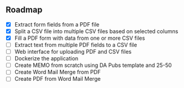 ## Roadmap
- [x] Extract form fields from a PDF file
- [x] Split a CSV file into multiple CSV files based on selected columns
- [x] Fill a PDF form with data from one or more CSV files 
- [ ] Extract text from multiple PDF fields to a CSV file
- [ ] Web interface for uploading PDF and CSV files
- [ ] Dockerize the application
- [ ] Create MEMO from scratch using DA Pubs template and 25-50 
- [ ] Create Word Mail Merge from PDF 
- [ ] Create PDF from Word Mail Merge
